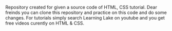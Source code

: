 Repository created for given a source code of HTML, CSS tutorial.
Dear freinds you can clone this repository and practice on this code and do some changes.
For tutorials simply search Learning Lake on youtube and you get free videos curently on HTML & CSS.
